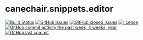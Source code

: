 # canechair.snippets.editor
 [![Build Status](https://travis-ci.org/simon8029/canechair.snippets.editor.svg?branch=master)](https://travis-ci.org/simon8029/canechair.snippets.editor) [![GitHub issues](https://img.shields.io/github/issues/simon8029/canechair.snippets.editor.svg)]() [![GitHub closed issues](https://img.shields.io/github/issues-closed/simon8029/canechair.snippets.editor.svg?colorB=green)]() [![license](https://img.shields.io/github/license/simon8029/canechair.snippets.editor.svg)]()  [![GitHub commit activity the past week, 4 weeks, year](https://img.shields.io/github/commit-activity/4w/simon8029/canechair.snippets.editor.svg)]() [![GitHub last commit](https://img.shields.io/github/last-commit/simon8029/canechair.snippets.editor.svg)]()
